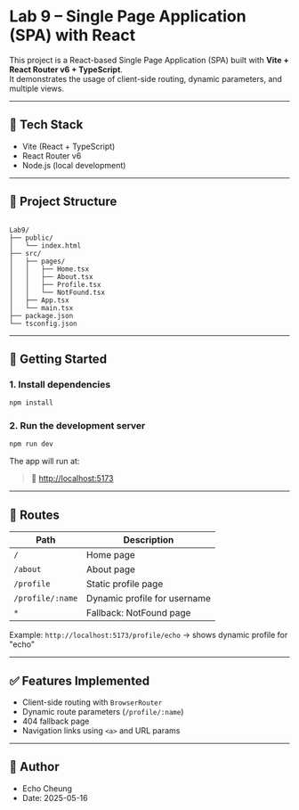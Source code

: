 
# Lab 9 – Single Page Application (SPA) with React

This project is a React-based Single Page Application (SPA) built with **Vite + React Router v6 + TypeScript**.  
It demonstrates the usage of client-side routing, dynamic parameters, and multiple views.

---

## 🔧 Tech Stack

- Vite (React + TypeScript)
- React Router v6
- Node.js (local development)

---

## 📂 Project Structure

```

Lab9/
├── public/
│   └── index.html
├── src/
│   ├── pages/
│   │   ├── Home.tsx
│   │   ├── About.tsx
│   │   ├── Profile.tsx
│   │   └── NotFound.tsx
│   ├── App.tsx
│   └── main.tsx
├── package.json
└── tsconfig.json

````

---

## 🚀 Getting Started

### 1. Install dependencies

```bash
npm install
````

### 2. Run the development server

```bash
npm run dev
```

The app will run at:

> 📍 [http://localhost:5173](http://localhost:5173)

---

## 📄 Routes

| Path             | Description                  |
| ---------------- | ---------------------------- |
| `/`              | Home page                    |
| `/about`         | About page                   |
| `/profile`       | Static profile page          |
| `/profile/:name` | Dynamic profile for username |
| `*`              | Fallback: NotFound page      |

Example:
`http://localhost:5173/profile/echo` → shows dynamic profile for "echo"

---

## ✅ Features Implemented

* Client-side routing with `BrowserRouter`
* Dynamic route parameters (`/profile/:name`)
* 404 fallback page
* Navigation links using `<a>` and URL params

---

## 📅 Author

* Echo Cheung
* Date: 2025-05-16

```

```
